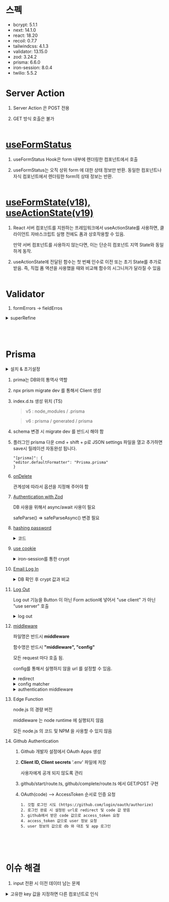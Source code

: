 # 스펙

-   bcrypt: 5.1.1
-   next: 14.1.0
-   react: 18.20
-   recoil: 0.7.7
-   tailwindcss: 4.1.3
-   validator: 13.15.0
-   zod: 3.24.2
-   prisma: 6.6.0
-   iron-session: 8.0.4
-   twilio: 5.5.2

# Server Action

1. Server Action 은 POST 전용

2. GET 방식 호출은 불가
   <br />
   <br />

# [useFormStatus](https://ko.react.dev/reference/react-dom/hooks/useFormStatus)

1. useFormStatus Hook은 form 내부에 렌더링한 컴포넌트에서 호출

2. useFormStatus는 오직 상위 form 에 대한 상태 정보만 반환. 동일한 컴포넌트나 자식 컴포넌트에서 렌더링한 form의 상태 정보는 반환.
   <br />
   <br />

# [useFormState(v18), useActionState(v19)](https://ko.react.dev/reference/react/useActionState)

1. React 서버 컴포넌트를 지원하는 프레임워크에서 useActionState를 사용하면, 클라이언트 자바스크립트 실행 전에도 폼과 상호작용할 수 있음.

    만약 서버 컴포넌트를 사용하지 않는다면, 이는 단순히 컴포넌트 지역 State와 동일하게 동작.

2. useActionState에 전달된 함수는 첫 번째 인수로 이전 또는 초기 State를 추가로 받음. 즉, 직접 폼 액션을 사용했을 때와 비교해 함수의 시그니처가 달라질 수 있음
   <br />
   <br />

# Validator

1. formErrors -> fieldErros

<details>
<summary>superRefine</summary>

```ts
.superRefine((val, ctx) => {
    if (!validator.isMobilePhone(val, "ko-KR")) {
        ctx.addIssue({
        code: z.ZodIssueCode.custom,
        message: "유효한 휴대폰 번호를 입력해주세요.",
        path: ["phonenumber"],
        });
    }
});
```

</details>
<br /><br /><br />

# Prisma

<details>
<summary>설치 & 초기설정</summary>

```
npm install prisma
```

```
npx prisma init
```

> prisma/schema.prisma 파일 생성

> .env 파일 생성

```
npx prisma migrate dev
```

> schema.prisma 에 선언된 datasource와 model 로 db 생성

> TypeScript 타입도 자동 업데이트 됨

```
npx prisma studio
```

> DB GUI Tool

</details>

1.  prima는 DB와의 통역사 역할

2.  npx prism migrate dev 를 통해서 Client 생성

3.  index.d.ts 생성 위치 (TS)

    > v5 : node_modules / .prisma

    > v6 : prisma / generated / prisma

4.  schema 변경 시 migrate dev 를 반드시 해야 함

5.  플러그인 prisma 다운 cmd + shift + p로 JSON settings 파일을 열고 추가하면 save시 릴레이션 자동완성 됩니다.

    ```
    "[prisma]": {
    "editor.defaultFormatter": "Prisma.prisma"
    }
    ```

6.  [onDelete](./prisma/schema.prisma)

    관계성에 따라서 옵션을 지정해 주어야 함

7.  [Authentication with Zod](./app/create-account/actions.ts)

    DB 사용을 위해서 async/await 사용이 필요

    safeParse() => safeParseAsync() 변경 필요

8.  [hashing password](./app/create-account/actions.ts)
    <details>
    <summary>코드</summary>

    ```ts
    import bcrypt from "bcrypt";

    const hashedPassword = await bcrypt.hash(result.data.password, 12);
    ```

    </details>

9.  [use cookie](./app/create-account/actions.ts)
    <details>
    <summary>iron-session를 통한 crypt</summary>

    ```ts
    import { getIronSession } from "iron-session";
    import { redirect } from "next/navigation";

    // log the user in
    const cookie = await getIronSession(cookies(), {
    	cookieName: "delicious-carrot",
    	password: process.env.COOKIE_PASSWORD || "",
    });

    // @ts-ignore
    cookie.id = user.id;
    await cookie.save();
    ```

    </details>

10. [Email Log In](./app/login/actions.ts)
    <details>
    <summary>DB 확인 후 crypt 값과 비교</summary>

    ```ts
    const user = await db.user.findUnique({
    	where: {
    		email: result.data.email,
    	},
    	select: {
    		id: true,
    		password: true,
    	},
    });

    const ok = await bcrypt.compare(result.data.password, user!.password ?? "");
    if (ok) {
    	const session = await getSession();
    	session.id = user!.id;
    	redirect("/profile");
    } else {
    	return {
    		success: false,
    		fieldErrors: { password: ["Wrong password."] },
    	};
    }
    ```

    </details>

11. [Log Out](./app/profile/page.tsx)

    Log out 기능을 Button 이 아닌 Form action에 넣어서 "use client" 가 아닌 "use server" 호출

    <details>

    <summary>log out</summary>

    ```ts
    const logout = async () => {
    	"use server";
    	const session = await getSession();
    	await session.destroy();

    	redirect("/");
    };
    ```

    ```typescript
    <form action={logout}>
    	<Button $text="Log Out"></Button>
    </form>
    ```

    </details>

12. [middleware](middleware.ts)

    파일명은 반드시 **middleware**

    함수명은 반드시 **"middleware", "config"**

    모든 request 마다 호출 됨.

    config를 통해서 실행하지 않을 url 를 설정할 수 있음.

    <details>
    <summary>redirect</summary>

    ```ts
    export async function middleware(request: NextRequest) {
    	const session = await getSession();

    	if (request.nextUrl.pathname === "/profile") {
    		return NextResponse.redirect(new URL("/", request.url));
    	}
    }
    ```

    </details>

    <details>
    <summary>config matcher</summary>

    ```ts
    export const config = {
    	matcher: ["/((?!api|_next/static|_next/image|favicon.ico).*)"],
    };
    ```

    </details>

    <details>
    <summary>authentication middleware</summary>

    ```ts
    const session = await getSession();
    const exists = publicOnyUrls[request.nextUrl.pathname];
    if (!session.id) {
    	if (!exists) {
    		return NextResponse.redirect(new URL("/", request.url));
    	}
    } else {
    	if (exists) {
    		return NextResponse.redirect(new URL("/", request.url));
    	}
    }
    ```

    </details>

13. Edge Function

    node.js 의 경량 버전

    middleware 는 node runtime 에 실행되지 않음

    모든 node.js 의 코드 및 NPM 을 사용할 수 있지 않음

14. Github Authentication

    1.  Github 개발자 설정에서 OAuth Apps 생성

    2.  **Client ID, Client secrets** '.env' 파일에 저장

        사용자에게 공개 되지 않도록 관리

    3.  github/start/route.ts, github/complete/route.ts 에서 GET/POST 구현

    4.  OAuth(code) --> AccessToken 순서로 인증 요청

        ```
        1. 깃헙 로그인 시도 (https://github.com/login/oauth/authorize)
        2. 로그인 완료 시 설정된 url로 redirect 및 code 값 받음
        3. github에서 받은 code 값으로 access_token 요청
        4. access_token 값으로 user 정보 요청
        5. user 정보의 값으로 db 와 대조 및 app 로그인
        ```

<br /><br /><br />

# 이슈 해결

1. input 전환 시 이전 데이터 남는 문제

<details>
<summary>고유한 key 값을 지정하면 다른 컴포넌트로 인식</summary>

```ts
{
	state?.token ? (
		<FormInput
			key="verifycode"
			type="number"
			placeholder="Verification code"
			required
			min={100000}
			max={999999}
			$name="verifycode"
			$errors={getError(state, "verifycode")}
		/>
	) : (
		<FormInput
			key="phonenumber"
			type="number"
			placeholder="Phone number"
			required
			$name="phonenumber"
			$errors={getError(state, "phonenumber")}
		/>
	);
}
```

</details>

